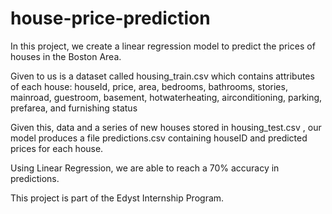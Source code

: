 # house-price-prediction
In this project, we create a linear regression model to predict the prices of houses in the Boston Area.

Given to us is a dataset called housing_train.csv which contains attributes of each house: houseId, price, area, bedrooms, bathrooms, stories, mainroad, guestroom, basement, hotwaterheating, airconditioning, parking, prefarea, and furnishing status

Given this, data and a series of new houses stored in housing_test.csv , our model produces a file predictions.csv containing houseID and predicted prices for each house.

Using Linear Regression, we are able to reach a 70% accuracy in predictions.

This project is part of the Edyst Internship Program.
